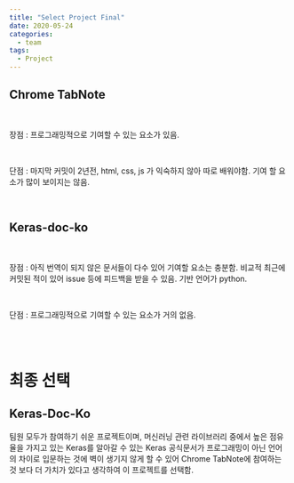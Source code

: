 ```yaml
---
title: "Select Project Final"
date: 2020-05-24
categories:
  - team
tags:
  - Project
---
```


<h2> Chrome TabNote </h2> <br>
<p> 장점 : 프로그래밍적으로 기여할 수 있는 요소가 있음.</p> <br>
<p> 단점 : 마지막 커밋이 2년전, html, css, js 가 익숙하지 않아 따로 배워야함. 기여 할 요소가 많이 보이지는 않음.</p> <br>

<h2> Keras-doc-ko </h2> <br>
<p> 장점 : 아직 번역이 되지 않은 문서들이 다수 있어 기여할 요소는 충분함. 비교적 최근에 커밋된 적이 있어 issue 등에 피드백을 받을 수 있음. 기반 언어가 python.</p> <br>
<p> 단점 : 프로그래밍적으로 기여할 수 있는 요소가 거의 없음. </p> <br>
<br>

# 최종 선택  
## Keras-Doc-Ko  
팀원 모두가 참여하기 쉬운 프로젝트이며, 머신러닝 관련 라이브러리 중에서 높은 점유율을 가지고 있는 Keras를 알아갈 수 있는 Keras 공식문서가 프로그래밍이 아닌 언어의 차이로 입문하는 것에 벽이 생기지 않게 할 수 있어 Chrome TabNote에 참여하는 것 보다 더 가치가 있다고 생각하여 이 프로젝트를 선택함.
